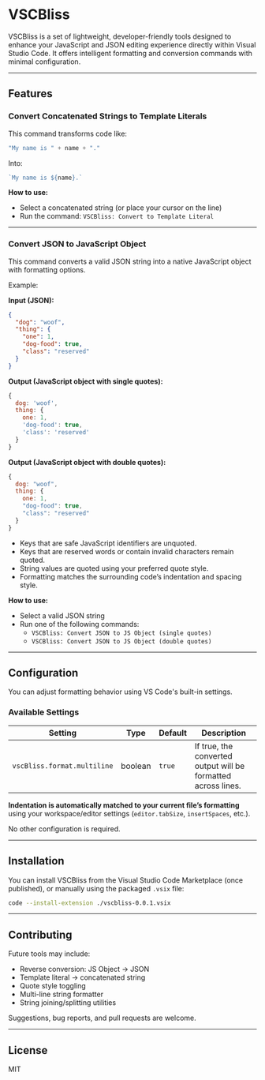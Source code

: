 # VSCBliss

VSCBliss is a set of lightweight, developer-friendly tools designed to enhance your JavaScript and JSON editing experience directly within Visual Studio Code. It offers intelligent formatting and conversion commands with minimal configuration.

---

## Features

### Convert Concatenated Strings to Template Literals

This command transforms code like:

```js
"My name is " + name + "."
```

Into:

```js
`My name is ${name}.`
```

**How to use:**
- Select a concatenated string (or place your cursor on the line)
- Run the command: `VSCBliss: Convert to Template Literal`

---

### Convert JSON to JavaScript Object

This command converts a valid JSON string into a native JavaScript object with formatting options.

Example:

**Input (JSON):**
```json
{
  "dog": "woof",
  "thing": {
    "one": 1,
    "dog-food": true,
    "class": "reserved"
  }
}
```

**Output (JavaScript object with single quotes):**
```js
{
  dog: 'woof',
  thing: {
    one: 1,
    'dog-food': true,
    'class': 'reserved'
  }
}
```

**Output (JavaScript object with double quotes):**
```js
{
  dog: "woof",
  thing: {
    one: 1,
    "dog-food": true,
    "class": "reserved"
  }
}
```

- Keys that are safe JavaScript identifiers are unquoted.
- Keys that are reserved words or contain invalid characters remain quoted.
- String values are quoted using your preferred quote style.
- Formatting matches the surrounding code’s indentation and spacing style.

**How to use:**
- Select a valid JSON string
- Run one of the following commands:
  - `VSCBliss: Convert JSON to JS Object (single quotes)`
  - `VSCBliss: Convert JSON to JS Object (double quotes)`

---

## Configuration

You can adjust formatting behavior using VS Code's built-in settings.

### Available Settings

| Setting                      | Type    | Default | Description                                                   |
|-----------------------------|---------|---------|---------------------------------------------------------------|
| `vscBliss.format.multiline` | boolean | `true`  | If true, the converted output will be formatted across lines. |

**Indentation is automatically matched to your current file’s formatting** using your workspace/editor settings (`editor.tabSize`, `insertSpaces`, etc.).

No other configuration is required.

---

## Installation

You can install VSCBliss from the Visual Studio Code Marketplace (once published), or manually using the packaged `.vsix` file:

```bash
code --install-extension ./vscbliss-0.0.1.vsix
```

---

## Contributing

Future tools may include:

- Reverse conversion: JS Object → JSON
- Template literal → concatenated string
- Quote style toggling
- Multi-line string formatter
- String joining/splitting utilities

Suggestions, bug reports, and pull requests are welcome.

---

## License

MIT

